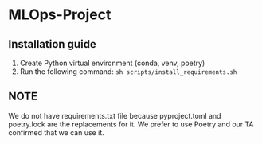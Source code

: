# MLOps-Project

## Installation guide
1. Create Python virtual environment (conda, venv, poetry)
2. Run the following command:
    ```sh scripts/install_requirements.sh```

## NOTE
We do not have requirements.txt file because pyproject.toml and poetry.lock are the replacements for it. We prefer to use Poetry and our TA confirmed that we can use it.